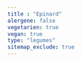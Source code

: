 ```yaml
---
title : "Epinard"
alergene: false
vegetarien: true
vegan: true
type: "legumes"
sitemap_exclude: true
--- 
```

